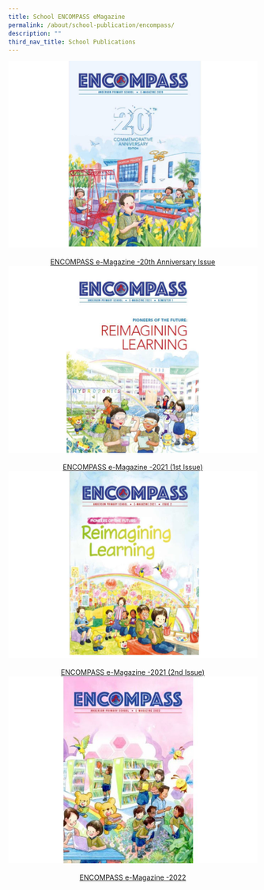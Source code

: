 ```yaml
---
title: School ENCOMPASS eMagazine
permalink: /about/school-publication/encompass/
description: ""
third_nav_title: School Publications
---
```

<img style="width: %;" src="/images/2023%20Images/Encompass 20th Anniversary.jpg" align="centre">
&nbsp;<center><a href="https://go.gov.sg/andpsencompass2020">ENCOMPASS e-Magazine -20th Anniversary Issue </a></center>
 
 <img style="width: %;" src="/images/2023%20Images/Encompass 2021 1st Issue.jpg" align="centre">
&nbsp;<center><a href="https://go.gov.sg/andpsencompass20211">ENCOMPASS e-Magazine -2021 (1st Issue) </a></center>
 
 
 <img style="width: %;" src="/images/2023%20Images/Encompass 2021 2nd Issue.jpg" align="centre">
&nbsp;<center><a href="https://go.gov.sg/andpsencompass20212">ENCOMPASS e-Magazine -2021 (2nd Issue)</a></center>
 
 <img style="width: %;" src="/images/2023%20Images/andpsencompass2022.jpg" align="centre">
&nbsp;<center><a href="https://online.flipbuilder.com/zlpi/qjbi/">ENCOMPASS e-Magazine -2022</a></center>